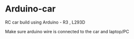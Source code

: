 # Arduino-car
RC car build using Arduino - R3 , L293D

Make sure arduino wire is connected to the car and laptop/PC

